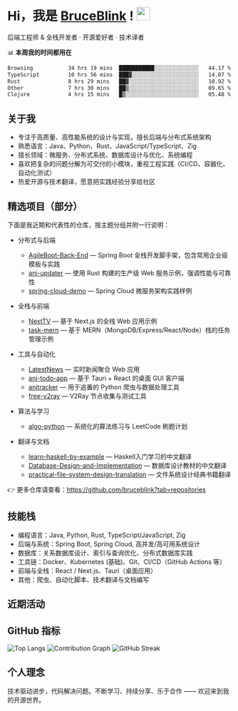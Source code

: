 # Hi，我是 [BruceBlink](https://github.com/bruceblink) ! <img src="https://media.giphy.com/media/hvRJCLFzcasrR4ia7z/giphy.gif" width="30">

后端工程师 & 全栈开发者 · 开源爱好者 · 技术译者

📊 **本周我的时间都用在**

<!--START_SECTION:waka-->

```txt
Browsing           34 hrs 19 mins  ███████████░░░░░░░░░░░░░░   44.17 %
TypeScript         10 hrs 56 mins  ███▓░░░░░░░░░░░░░░░░░░░░░   14.07 %
Rust               8 hrs 29 mins   ██▓░░░░░░░░░░░░░░░░░░░░░░   10.92 %
Other              7 hrs 30 mins   ██▒░░░░░░░░░░░░░░░░░░░░░░   09.65 %
Clojure            4 hrs 15 mins   █▒░░░░░░░░░░░░░░░░░░░░░░░   05.48 %
```

<!--END_SECTION:waka-->

## 关于我

- 专注于高质量、高性能系统的设计与实现，擅长后端与分布式系统架构
- 熟悉语言：Java、Python、Rust、JavaScript/TypeScript、Zig
- 擅长领域：微服务、分布式系统、数据库设计与优化、系统编程
- 喜欢把复杂的问题分解为可交付的小模块，重视工程实践（CI/CD、容器化、自动化测试）
- 热爱开源与技术翻译，愿意把实践经验分享给社区


## 精选项目（部分）

下面是我近期和代表性的仓库，按主题分组并附一行说明：

- 分布式与后端
  - [AgileBoot-Back-End](https://github.com/bruceblink/AgileBoot-Back-End) — Spring Boot 全栈开发脚手架，包含常用企业级模板与实践
  - [ani-updater](https://github.com/bruceblink/ani-updater) — 使用 Rust 构建的生产级 Web 服务示例，强调性能与可靠性
  - [spring-cloud-demo](https://github.com/bruceblink/spring-cloud-demo) — Spring Cloud 微服务架构实践样例

- 全栈与前端
  - [NextTV](https://github.com/bruceblink/NextTV) — 基于 Next.js 的全栈 Web 应用示例
  - [task-mern](https://github.com/bruceblink/task-mern) — 基于 MERN（MongoDB/Express/React/Node）栈的任务管理示例

- 工具与自动化
  - [LatestNews](https://github.com/bruceblink/LatestNews) — 实时新闻聚合 Web 应用
  - [ani-todo-app](https://github.com/bruceblink/ani-todo-app) — 基于 Tauri + React 的桌面 GUI 客户端
  - [anitracker](https://github.com/bruceblink/anitracker) — 用于追番的 Python 爬虫与数据处理工具
  - [free-v2ray](https://github.com/bruceblink/free-v2ray) — V2Ray 节点收集与测试工具

- 算法与学习
  - [algo-python](https://github.com/bruceblink/algo-python) — 系统化的算法练习与 LeetCode 刷题计划

- 翻译与文档
  - [learn-haskell-by-example](https://likanug.top/docs/category/learn-haskell-by-example) — Haskell入门学习的中文翻译
  - [Database-Design-and-Implementation](https://github.com/bruceblink/Database-Design-and-Implementation) — 数据库设计教材的中文翻译
  - [practical-file-system-design-translation](https://github.com/bruceblink/practical-file-system-design-translation) — 文件系统设计经典书籍翻译

👉 更多仓库请查看：https://github.com/bruceblink?tab=repositories


## 技能栈

- 编程语言：Java, Python, Rust, TypeScript/JavaScript, Zig
- 后端与系统：Spring Boot, Spring Cloud, 高并发/高可用系统设计
- 数据库：关系数据库设计、索引与查询优化、分布式数据库实践
- 工具链：Docker、Kubernetes (基础)、Git、CI/CD（GitHub Actions 等）
- 前端与全栈：React / Next.js、Tauri（桌面应用）
- 其他：爬虫、自动化脚本、技术翻译与文档编写

## 近期活动

<!--START_SECTION:activity-->
<!--END_SECTION:activity-->


## GitHub 指标

<!-- 可视化：语言分布、贡献图、连胜（Streak） -->
![Top Langs](https://github-readme-stats.vercel.app/api/top-langs/?username=bruceblink&layout=compact&theme=radical)
![Contribution Graph](https://github-readme-activity-graph.vercel.app/graph?username=bruceblink&theme=radical)
![GitHub Streak](https://github-readme-streak-stats-nfv4.vercel.app?user=bruceblink&theme=dark&hide_border=true&border_radius=4.1&locale=zh_Hans)



## 个人理念

技术驱动进步，代码解决问题。不断学习、持续分享、乐于合作 —— 欢迎来到我的开源世界。
